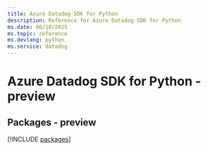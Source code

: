 ```yaml
---
title: Azure Datadog SDK for Python
description: Reference for Azure Datadog SDK for Python
ms.date: 06/10/2025
ms.topic: reference
ms.devlang: python
ms.service: datadog
---
```

# Azure Datadog SDK for Python - preview
## Packages - preview
[!INCLUDE [packages](datadog-index.md)]
